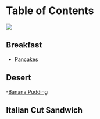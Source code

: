 # Table of Contents

![](images/divider.png)

## Breakfast

- [Pancakes](pancakes1.md)

## Desert

-[Banana Pudding](banana_pudding.md)

## Italian Cut Sandwich

